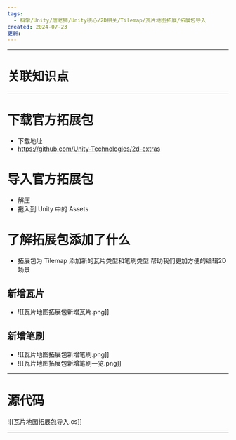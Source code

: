 ```yaml
---
tags:
  - 科学/Unity/唐老狮/Unity核心/2D相关/Tilemap/瓦片地图拓展/拓展包导入
created: 2024-07-23
更新:
---
```


---
# 关联知识点



---
# 下载官方拓展包

- 下载地址
- https://github.com/Unity-Technologies/2d-extras
# 导入官方拓展包

- 解压
- 拖入到 Unity 中的 Assets
# 了解拓展包添加了什么

- 拓展包为 Tilemap 添加新的瓦片类型和笔刷类型 帮助我们更加方便的编辑2D场景
## 新增瓦片

- ![[瓦片地图拓展包新增瓦片.png]]
## 新增笔刷

- ![[瓦片地图拓展包新增笔刷.png]]
- ![[瓦片地图拓展包新增笔刷一览.png]]

---
# 源代码

![[瓦片地图拓展包导入.cs]]

---